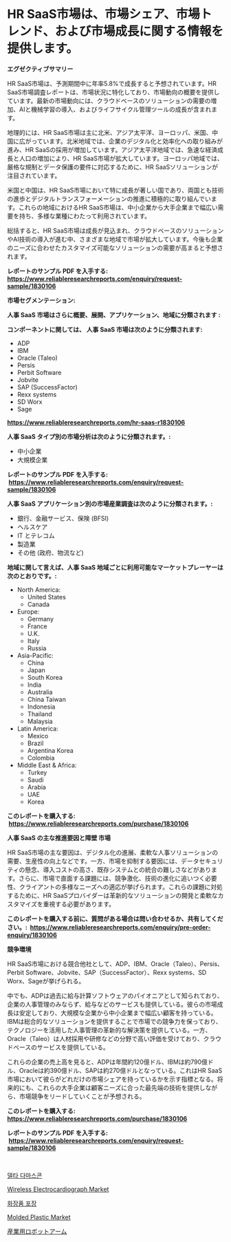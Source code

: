 <p><h1>HR SaaS市場は、市場シェア、市場トレンド、および市場成長に関する情報を提供します。</h1></p><p><strong>エグゼクティブサマリー</strong></p>
<p><p>HR SaaS市場は、予測期間中に年率5.8%で成長すると予想されています。HR SaaS市場調査レポートは、市場状況に特化しており、市場動向の概要を提供しています。最新の市場動向には、クラウドベースのソリューションの需要の増加、AIと機械学習の導入、およびライフサイクル管理ツールの成長が含まれます。</p><p>地理的には、HR SaaS市場は主に北米、アジア太平洋、ヨーロッパ、米国、中国に広がっています。北米地域では、企業のデジタル化と効率化への取り組みが進み、HR SaaSの採用が増加しています。アジア太平洋地域では、急速な経済成長と人口の増加により、HR SaaS市場が拡大しています。ヨーロッパ地域では、厳格な規制とデータ保護の要件に対応するために、HR SaaSソリューションが注目されています。</p><p>米国と中国は、HR SaaS市場において特に成長が著しい国であり、両国とも技術の進歩とデジタルトランスフォーメーションの推進に積極的に取り組んでいます。これらの地域におけるHR SaaS市場は、中小企業から大手企業まで幅広い需要を持ち、多様な業種にわたって利用されています。</p><p>総括すると、HR SaaS市場は成長が見込まれ、クラウドベースのソリューションやAI技術の導入が進む中、さまざまな地域で市場が拡大しています。今後も企業のニーズに合わせたカスタマイズ可能なソリューションの需要が高まると予想されます。</p></p>
<p><strong>レポートのサンプル PDF を入手する: <a href="https://www.reliableresearchreports.com/enquiry/request-sample/1830106">https://www.reliableresearchreports.com/enquiry/request-sample/1830106</a></strong></p>
<p><strong>市場セグメンテーション:</strong></p>
<p><strong> 人事 SaaS 市場はさらに概要、展開、アプリケーション、地域に分類されます :</strong></p>
<p><strong>コンポーネントに関しては、 人事 SaaS 市場は次のように分類されます: &nbsp;</strong></p>
<p><ul><li>ADP</li><li>IBM</li><li>Oracle (Taleo)</li><li>Persis</li><li>Perbit Software</li><li>Jobvite</li><li>SAP (SuccessFactor)</li><li>Rexx systems</li><li>SD Worx</li><li>Sage</li></ul></p>
<p><strong><a href="https://www.reliableresearchreports.com/hr-saas-r1830106">https://www.reliableresearchreports.com/hr-saas-r1830106</a></strong></p>
<p><strong> 人事 SaaS タイプ別の市場分析は次のように分類されます。:</strong></p>
<p><ul><li>中小企業</li><li>大規模企業</li></ul></p>
<p><strong>レポートのサンプル PDF を入手する: &nbsp;<a href="https://www.reliableresearchreports.com/enquiry/request-sample/1830106">https://www.reliableresearchreports.com/enquiry/request-sample/1830106</a></strong></p>
<p><strong> 人事 SaaS アプリケーション別の市場産業調査は次のように分類されます。:</strong></p>
<p><ul><li>銀行、金融サービス、保険 (BFSI)</li><li>ヘルスケア</li><li>IT とテレコム</li><li>製造業</li><li>その他 (政府、物流など)</li></ul></p>
<p><strong>地域に関して言えば、人事 SaaS 地域ごとに利用可能なマーケットプレーヤーは次のとおりです。:</strong></p>
<p><ul>
    <li>
        North America:
        <ul>
            <li>United States</li>
            <li>Canada</li>
        </ul>
    </li>
    <li>
        Europe:
        <ul>
            <li>Germany</li>
            <li>France</li>
            <li>U.K.</li>
            <li>Italy</li>
            <li>Russia</li>
        </ul>
    </li>
    <li>
        Asia-Pacific:
        <ul>
            <li>China</li>
            <li>Japan</li>
            <li>South Korea</li>
            <li>India</li>
            <li>Australia</li>
            <li>China Taiwan</li>
            <li>Indonesia</li>
            <li>Thailand</li>
            <li>Malaysia</li>
        </ul>
    </li>
    <li>
        Latin America:
        <ul>
            <li>Mexico</li>
            <li>Brazil</li>
            <li>Argentina Korea</li>
            <li>Colombia</li>
        </ul>
    </li>
    <li>
        Middle East & Africa:
        <ul>
            <li>Turkey</li>
            <li>Saudi</li>
            <li>Arabia</li>
            <li>UAE</li>
            <li>Korea</li>
        </ul>
    </li>
    </ul></p>
<p><strong>このレポートを購入する: &nbsp;<a href="https://www.reliableresearchreports.com/purchase/1830106">https://www.reliableresearchreports.com/purchase/1830106</a></strong></p>
<p><strong>人事 SaaS の主な推進要因と障壁 市場</strong></p>
<p><p>HR SaaS市場の主な要因は、デジタル化の進展、柔軟な人事ソリューションの需要、生産性の向上などです。一方、市場を抑制する要因には、データセキュリティの懸念、導入コストの高さ、既存システムとの統合の難しさなどがあります。さらに、市場で直面する課題には、競争激化、技術の進化に追いつく必要性、クライアントの多様なニーズへの適応が挙げられます。これらの課題に対処するために、HR SaaSプロバイダーは革新的なソリューションの開発と柔軟なカスタマイズを重視する必要があります。</p></p>
<p><strong>このレポートを購入する前に、質問がある場合は問い合わせるか、共有してください。:&nbsp; <a href="https://www.reliableresearchreports.com/enquiry/pre-order-enquiry/1830106">https://www.reliableresearchreports.com/enquiry/pre-order-enquiry/1830106</a></strong></p>
<p><strong>競争環境</strong></p>
<p><p>HR SaaS市場における競合他社として、ADP、IBM、Oracle（Taleo）、Persis、Perbit Software、Jobvite、SAP（SuccessFactor）、Rexx systems、SD Worx、Sageが挙げられる。 </p><p>中でも、ADPは過去に給与計算ソフトウェアのパイオニアとして知られており、企業の人事管理のみならず、給与などのサービスも提供している。彼らの市場成長は安定しており、大規模な企業から中小企業まで幅広い顧客を持っている。IBMは総合的なソリューションを提供することで市場での競争力を保っており、テクノロジーを活用した人事管理の革新的な解決策を提供している。一方、Oracle（Taleo）は人材採用や研修などの分野で高い評価を受けており、クラウドベースのサービスを提供している。</p><p>これらの企業の売上高を見ると、ADPは年間約120億ドル、IBMは約790億ドル、Oracleは約390億ドル、SAPは約270億ドルとなっている。これはHR SaaS市場において彼らがどれだけの市場シェアを持っているかを示す指標となる。将来的にも、これらの大手企業は顧客ニーズに合った最先端の技術を提供しながら、市場競争をリードしていくことが予想される。</p></p>
<p><strong>このレポートを購入する: &nbsp; <a href="https://www.reliableresearchreports.com/purchase/1830106">https://www.reliableresearchreports.com/purchase/1830106</a></strong></p>
<p><strong>レポートのサンプル PDF を入手する: &nbsp;<a href="https://www.reliableresearchreports.com/enquiry/request-sample/1830106">https://www.reliableresearchreports.com/enquiry/request-sample/1830106</a></strong><strong></strong></p>
<p>&nbsp;</p>
<p><p><a href="https://github.com/sougarounis/Market-Research-Report-List-3/blob/main/542094129730.md">델타 다마스콘</a></p><p><a href="https://gentle-editor-9db.notion.site/Decoding-Wireless-Electrocardiograph-Market-Metrics-Market-Share-Trends-and-Growth-Patterns-02ed0453c59f452baaff4a6d5502868d">Wireless Electrocardiograph Market</a></p><p><a href="https://github.com/Howaoole34545/Market-Research-Report-List-1/blob/main/354825429734.md">화장품 포장</a></p><p><a href="https://issuu.com/reportprime-2/docs/molded-plastic-market-size-2030.pptx">Molded Plastic Market</a></p><p><a href="https://github.com/CloydAbbott2023/Market-Research-Report-List-1/blob/main/865411932695.md">産業用ロボットアーム</a></p></p>
